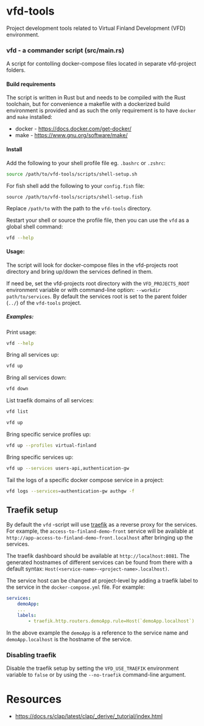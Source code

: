 # vfd-tools

Project development tools related to Virtual Finland Development (VFD) environment.

### **vfd** - a commander script (src/main.rs)

A script for contolling docker-compose files located in separate vfd-project folders.

#### **Build requirements**

The script is written in Rust but and needs to be compiled with the Rust toolchain, but for convenience a makefile with a dockerized build environment is provided and as such the only requirement is to have `docker` and `make` installed:

- docker - https://docs.docker.com/get-docker/
- make - https://www.gnu.org/software/make/

#### Install

Add the following to your shell profile file eg. `.bashrc` or `.zshrc`:

```bash
source /path/to/vfd-tools/scripts/shell-setup.sh
```

For fish shell add the following to your `config.fish` file:

```fish
source /path/to/vfd-tools/scripts/shell-setup.fish
```

Replace `/path/to` with the path to the `vfd-tools` directory.

Restart your shell or source the profile file, then you can use the `vfd` as a global shell command:

```bash
vfd --help
```

#### **Usage:**

The script will look for docker-compose files in the vfd-projects root directory and bring up/down the services defined in them.

If need be, set the vfd-projects root directory with the `VFD_PROJECTS_ROOT` environment variable or with command-line option: `--workdir path/to/services`. By default the services root is set to the parent folder (`../`) of the `vfd-tools` project.

##### **Examples:**

Print usage:

```bash
vfd --help
```

Bring all services up:

```bash
vfd up
```

Bring all services down:

```bash
vfd down
```

List traefik domains of all services:

```bash
vfd list
```

```bash
vfd up
```

Bring specific service profiles up:

```bash
vfd up --profiles virtual-finland
```

Bring specific services up:

```bash
vfd up --services users-api,authentication-gw
```

Tail the logs of a specific docker compose service in a project:

```bash
vfd logs --services=authentication-gw authgw -f
```

## Traefik setup

By default the `vfd` -script will use [traefik](https://github.com/traefik/traefik) as a reverse proxy for the services. For example, the `access-to-finland-demo-front` service will be available at `http://app-access-to-finland-demo-front.localhost` after bringing up the services.

The traefik dashboard should be available at `http://localhost:8081`. The generated hostnames of different services can be found from there with a default syntax: `Host(<service-name>-<project-name>.localhost)`.

The service host can be changed at project-level by adding a traefik label to the service in the `docker-compose.yml` file. For example:

```yaml
services:
    demoApp:
    ...
    labels:
        - traefik.http.routers.demoApp.rule=Host(`demoApp.localhost`)
```

In the above example the `demoApp` is a reference to the service name and `demoApp.localhost` is the hostname of the service.

### Disabling traefik

Disable the traefik setup by setting the `VFD_USE_TRAEFIK` environment variable to `false` or by using the `--no-traefik` command-line argument.

# Resources

- https://docs.rs/clap/latest/clap/_derive/_tutorial/index.html
